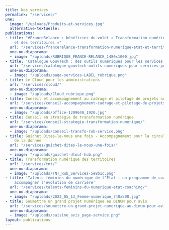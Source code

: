 ```yaml
---
title: Nos services
permalink: "/services/"
une:
  image: "/uploads/Produits-et-services.jpg"
  alternative-textuelle: 
publications:
- title: "#FranceRelance : bénéficiez du volet « Transformation numérique de l’État
    et des territoires »"
  url: "/services/francerelance-transformation-numerique-etat-et-territoires/"
  une-ou-diaporama:
  - image: "/uploads/RUBRIQUE_FRANCE-RELANCE_1480x1000.jpg"
- title: 'Catalogue GouvTech : des outils numériques pour les services publics'
  url: "/services/catalogue-gouvtech-outils-numeriques-pour-services-publics/"
  une-ou-diaporama:
  - image: "/uploads/page-services-LABEL_rubrique.png"
- title: Le Cloud pour les administrations
  url: "/services/cloud/"
  une-ou-diaporama:
  - image: "/uploads/Cloud_rubrique.png"
- title: Conseil et accompagnement au cadrage et pilotage de projets numériques
  url: "/services/conseil-accompagnement-cadrage-et-pilotage-de-projets-numeriques/"
  une-ou-diaporama:
  - image: "/uploads/office-1209640_1920.jpg"
- title: Conseil en stratégie de transformation numérique
  url: "/services/conseil-strategie-transformation-numerique/"
  une-ou-diaporama:
  - image: "/uploads/conseil-transfo-rub-service.png"
- title: Guichet Dites-le-nous une fois - Accompagnement pour la circulation et l’exploitation
    de la donnée
  url: "/services/guichet-dites-le-nous-une-fois/"
  une-ou-diaporama:
  - image: "/uploads/guichet-dlnuf-hub.png"
- title: Transformation numérique des territoires
  url: "/services/tnt/"
  une-ou-diaporama:
  - image: "/uploads/TNT_Rub_Services-5e8b1c.png"
- title: 'Talents féminins du numérique de l’État : un programme de coaching pour
    accompagner l’évolution de carrière'
  url: "/services/talents-feminins-du-numerique-etat-coaching/"
  une-ou-diaporama:
  - image: "/uploads/2022_05_13_Femme-numerique_740x500.jpg"
- title: Soumettre un grand projet numérique au DINUM pour avis
  url: "/services/soumettre-un-grand-projet-numerique-au-dinum-pour-avis/"
  une-ou-diaporama:
  - image: "/uploads/saisine_avis_page-service.png"
layout: publications
---
```


